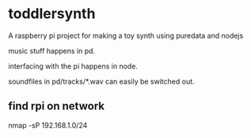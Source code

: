 # toddlersynth

A raspberry pi project for making a toy synth using puredata and nodejs

music stuff happens in pd.

interfacing with the pi happens in node.

soundfiles in pd/tracks/*.wav can easily be switched out.

## find rpi on network
nmap -sP 192.168.1.0/24